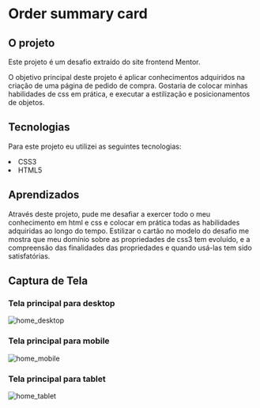 # Order summary card


## O projeto

<p> Este projeto é um desafio extraído do site frontend Mentor. 
<p> O objetivo principal deste projeto é aplicar conhecimentos adquiridos na criação de uma página de pedido de compra. Gostaria de colocar minhas habilidades de css em prática, e executar a estilização e posicionamentos de objetos.

## Tecnologias

<p> Para este projeto eu utilizei as seguintes tecnologias:
<li> CSS3
<li> HTML5


## Aprendizados

<p> Através deste projeto, pude me desafiar a exercer todo o meu conhecimento em html e css e colocar em prática todas as habilidades adquiridas ao longo do tempo. Estilizar o cartão no modelo do desafio me mostra que meu domínio sobre as propriedades de css3 tem evoluído, e a compreensão das finalidades das propriedades e quando usá-las tem sido satisfatórias.

## Captura de Tela

### Tela principal para desktop

![home_desktop](https://user-images.githubusercontent.com/119018022/213935924-777c9747-fcba-4d8d-a860-b45c2b1e8f4e.jpg)

### Tela principal para mobile

![home_mobile](https://user-images.githubusercontent.com/119018022/213935942-31ffa696-99d7-4a3d-9d1b-6182f24fd976.jpg)

### Tela principal para tablet

![home_tablet](https://user-images.githubusercontent.com/119018022/213935962-525d0c50-783c-4b94-9193-b6b18be4bbbc.jpg)
